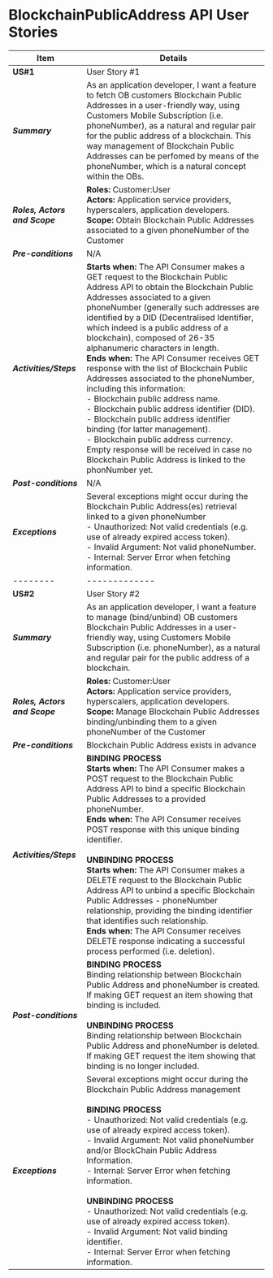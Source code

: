 # BlockchainPublicAddress API User Stories

|  **Item**  |  **Details**  |
| ---------- | ------------- |
|  **US#1**  | User Story #1 |
| ***Summary*** | As an application developer, I want a feature to fetch OB customers Blockchain Public Addresses in a user-friendly way, using Customers Mobile Subscription (i.e. phoneNumber), as a natural and regular pair for the public address of a blockchain. This way management of Blockchain Public Addresses can be perfomed by means of the phoneNumber, which is a natural concept within the OBs. |
| ***Roles, Actors and Scope*** | **Roles:** Customer:User<br> **Actors:** Application service providers, hyperscalers, application developers.  <br> **Scope:** Obtain Blockchain Public Addresses associated to a given phoneNumber of the Customer |
| ***Pre-conditions*** | N/A |
| ***Activities/Steps*** | **Starts when:** The API Consumer makes a GET request to the Blockchain Public Address API to obtain the Blockchain Public Addresses associated to a given phoneNumber (generally such addresses are identified by a DID (Decentralised Identifier, which indeed is a public  address  of a blockchain), composed  of 26-35 alphanumeric  characters in length.<br>**Ends when:** The API Consumer receives GET response with the list of Blockchain Public Addresses associated to the phoneNumber, including this information: <br/> - Blockchain public address name.<br/> - Blockchain public address identifier (DID).<br/> - Blockchain public address identifier binding (for latter management).<br/> - Blockchain public address currency.<br/>Empty response will be received in case no Blockchain Public Address is linked to the phonNumber yet. |
| ***Post-conditions*** | N/A |
| ***Exceptions*** | Several exceptions might occur during the Blockchain Public Address(es) retrieval linked to a given phoneNumber<br>- Unauthorized: Not valid credentials (e.g. use of already expired access token).<br>- Invalid Argument: Not valid phoneNumber.<br>- Internal: Server Error when fetching information. |
|  --------  | ------------- |
|  **US#2**  | User Story #2 |
| ***Summary*** | As an application developer, I want a feature to manage (bind/unbind) OB customers Blockchain Public Addresses in a user-friendly way, using Customers Mobile Subscription (i.e. phoneNumber), as a natural and regular pair for the public address of a blockchain. |
| ***Roles, Actors and Scope*** | **Roles:** Customer:User<br> **Actors:** Application service providers, hyperscalers, application developers.  <br> **Scope:** Manage Blockchain Public Addresses binding/unbinding them to a given phoneNumber of the Customer |
| ***Pre-conditions*** | Blockchain Public Address exists in advance |
| ***Activities/Steps*** | **BINDING PROCESS**<br> **Starts when:** The API Consumer makes a POST request to the Blockchain Public Address API to bind a specific Blockchain Public Addresses to a provided phoneNumber.<br> **Ends when:** The API Consumer receives POST response with this unique binding identifier.<br><br/>**UNBINDING PROCESS**<br> **Starts when:** The API Consumer makes a DELETE request to the Blockchain Public Address API to unbind a specific Blockchain Public Addresses - phoneNumber relationship, providing the binding identifier that identifies such relationship.<br> **Ends when:** The API Consumer receives DELETE response indicating a successful process performed (i.e. deletion). |
| ***Post-conditions*** | **BINDING PROCESS**<br/> Binding relationship between Blockchain Public Address and phoneNumber is created. If making GET request an item showing that binding is included.<br><br>**UNBINDING PROCESS**<br/> Binding relationship between Blockchain Public Address and phoneNumber is deleted. If making GET request the item showing that binding is no longer included. |
| ***Exceptions*** | Several exceptions might occur during the Blockchain Public Address management<br><br>**BINDING PROCESS**<br>- Unauthorized: Not valid credentials (e.g. use of already expired access token).<br>- Invalid Argument: Not valid phoneNumber and/or BlockChain Public Address Information.<br>- Internal: Server Error when fetching information.<br><br>**UNBINDING PROCESS**<br>- Unauthorized: Not valid credentials (e.g. use of already expired access token).<br>- Invalid Argument: Not valid binding identifier.<br>- Internal: Server Error when fetching information.  |
